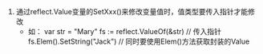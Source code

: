 1. 通过reflect.Value变量的SetXxx()来修改变量值时，值类型要传入指针才能修改
    - 如：
    var str = "Mary"
    fs := reflect.ValueOf(&str)     // 传入指针
    fs.Elem().SetString("Jack")     // 同时要使用Elem()方法获取封装的Value